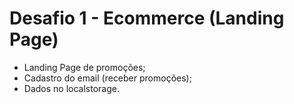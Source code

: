 # Desafio 1 - Ecommerce (Landing Page)

- Landing Page de promoções;
- Cadastro do email (receber promoções);
- Dados no localstorage.